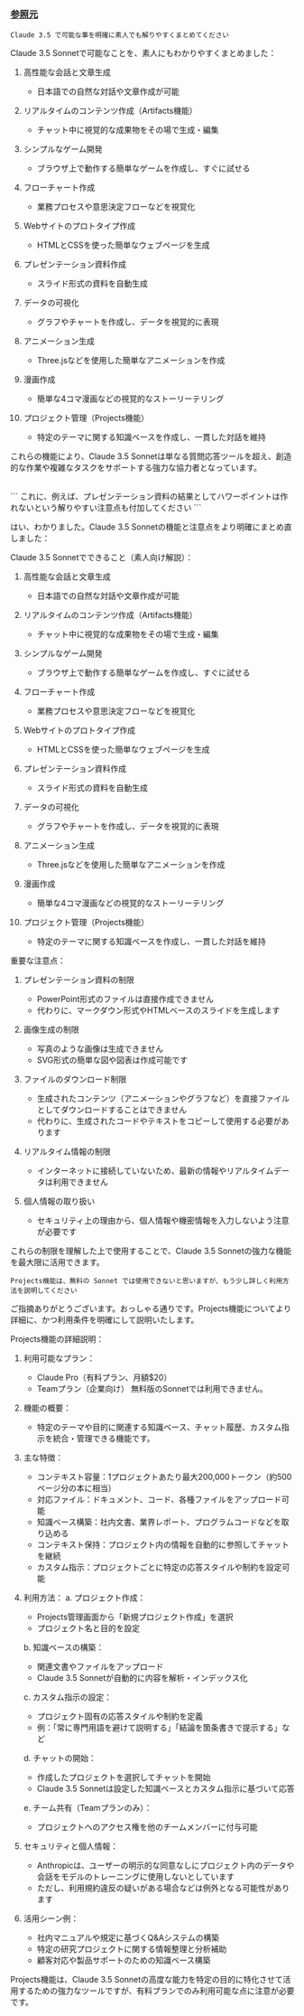 ### [参照元](https://www.ai-souken.com/article/what-is-claude35-sonnet)

```
Claude 3.5 で可能な事を明確に素人でも解りやすくまとめてください
```
Claude 3.5 Sonnetで可能なことを、素人にもわかりやすくまとめました：

1. 高性能な会話と文章生成
   - 日本語での自然な対話や文章作成が可能

2. リアルタイムのコンテンツ作成（Artifacts機能）
   - チャット中に視覚的な成果物をその場で生成・編集

3. シンプルなゲーム開発
   - ブラウザ上で動作する簡単なゲームを作成し、すぐに試せる

4. フローチャート作成
   - 業務プロセスや意思決定フローなどを視覚化

5. Webサイトのプロトタイプ作成
   - HTMLとCSSを使った簡単なウェブページを生成

6. プレゼンテーション資料作成
   - スライド形式の資料を自動生成

7. データの可視化
   - グラフやチャートを作成し、データを視覚的に表現

8. アニメーション生成
   - Three.jsなどを使用した簡単なアニメーションを作成

9. 漫画作成
   - 簡単な4コマ漫画などの視覚的なストーリーテリング

10. プロジェクト管理（Projects機能）
    - 特定のテーマに関する知識ベースを作成し、一貫した対話を維持

これらの機能により、Claude 3.5 Sonnetは単なる質問応答ツールを超え、創造的な作業や複雑なタスクをサポートする強力な協力者となっています。

<br>
```
これに、例えば、プレゼンテーション資料の結果としてハワーポイントは作れないという解りやすい注意点も付加してください
```

はい、わかりました。Claude 3.5 Sonnetの機能と注意点をより明確にまとめ直しました：

Claude 3.5 Sonnetでできること（素人向け解説）：

1. 高性能な会話と文章生成
   - 日本語での自然な対話や文章作成が可能

2. リアルタイムのコンテンツ作成（Artifacts機能）
   - チャット中に視覚的な成果物をその場で生成・編集

3. シンプルなゲーム開発
   - ブラウザ上で動作する簡単なゲームを作成し、すぐに試せる

4. フローチャート作成
   - 業務プロセスや意思決定フローなどを視覚化

5. Webサイトのプロトタイプ作成
   - HTMLとCSSを使った簡単なウェブページを生成

6. プレゼンテーション資料作成
   - スライド形式の資料を自動生成

7. データの可視化
   - グラフやチャートを作成し、データを視覚的に表現

8. アニメーション生成
   - Three.jsなどを使用した簡単なアニメーションを作成

9. 漫画作成
   - 簡単な4コマ漫画などの視覚的なストーリーテリング

10. プロジェクト管理（Projects機能）
    - 特定のテーマに関する知識ベースを作成し、一貫した対話を維持

重要な注意点：

1. プレゼンテーション資料の制限
   - PowerPoint形式のファイルは直接作成できません
   - 代わりに、マークダウン形式やHTMLベースのスライドを生成します

2. 画像生成の制限
   - 写真のような画像は生成できません
   - SVG形式の簡単な図や図表は作成可能です

3. ファイルのダウンロード制限
   - 生成されたコンテンツ（アニメーションやグラフなど）を直接ファイルとしてダウンロードすることはできません
   - 代わりに、生成されたコードやテキストをコピーして使用する必要があります

4. リアルタイム情報の制限
   - インターネットに接続していないため、最新の情報やリアルタイムデータは利用できません

5. 個人情報の取り扱い
   - セキュリティ上の理由から、個人情報や機密情報を入力しないよう注意が必要です

これらの制限を理解した上で使用することで、Claude 3.5 Sonnetの強力な機能を最大限に活用できます。
<br>
```
Projects機能は、無料の Sonnet では使用できないと思いますが、もう少し詳しく利用方法を説明してください
```
ご指摘ありがとうございます。おっしゃる通りです。Projects機能についてより詳細に、かつ利用条件を明確にして説明いたします。

Projects機能の詳細説明：

1. 利用可能なプラン：
   - Claude Pro（有料プラン、月額$20）
   - Teamプラン（企業向け）
   無料版のSonnetでは利用できません。

2. 機能の概要：
   - 特定のテーマや目的に関連する知識ベース、チャット履歴、カスタム指示を統合・管理できる機能です。

3. 主な特徴：
   - コンテキスト容量：1プロジェクトあたり最大200,000トークン（約500ページ分の本に相当）
   - 対応ファイル：ドキュメント、コード、各種ファイルをアップロード可能
   - 知識ベース構築：社内文書、業界レポート、プログラムコードなどを取り込める
   - コンテキスト保持：プロジェクト内の情報を自動的に参照してチャットを継続
   - カスタム指示：プロジェクトごとに特定の応答スタイルや制約を設定可能

4. 利用方法：
   a. プロジェクト作成：
      - Projects管理画面から「新規プロジェクト作成」を選択
      - プロジェクト名と目的を設定

   b. 知識ベースの構築：
      - 関連文書やファイルをアップロード
      - Claude 3.5 Sonnetが自動的に内容を解析・インデックス化

   c. カスタム指示の設定：
      - プロジェクト固有の応答スタイルや制約を定義
      - 例：「常に専門用語を避けて説明する」「結論を箇条書きで提示する」など

   d. チャットの開始：
      - 作成したプロジェクトを選択してチャットを開始
      - Claude 3.5 Sonnetは設定した知識ベースとカスタム指示に基づいて応答

   e. チーム共有（Teamプランのみ）：
      - プロジェクトへのアクセス権を他のチームメンバーに付与可能

5. セキュリティと個人情報：
   - Anthropicは、ユーザーの明示的な同意なしにプロジェクト内のデータや会話をモデルのトレーニングに使用しないとしています
   - ただし、利用規約違反の疑いがある場合などは例外となる可能性があります

6. 活用シーン例：
   - 社内マニュアルや規定に基づくQ&Aシステムの構築
   - 特定の研究プロジェクトに関する情報整理と分析補助
   - 顧客対応や製品サポートのための知識ベース構築

Projects機能は、Claude 3.5 Sonnetの高度な能力を特定の目的に特化させて活用するための強力なツールですが、有料プランでのみ利用可能な点に注意が必要です。

<br><br>
